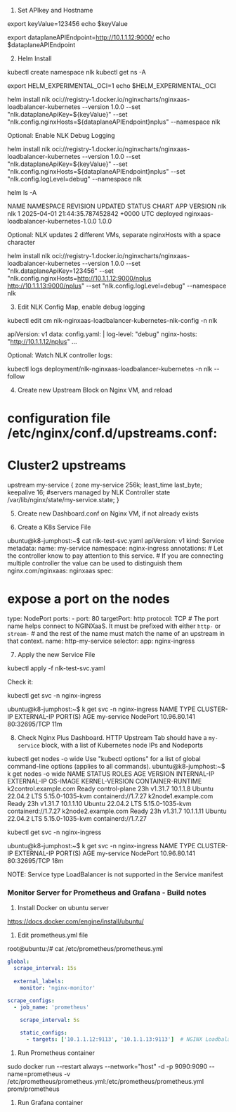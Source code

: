 1. Set APIkey and Hostname

export keyValue=123456
echo $keyValue

export dataplaneAPIEndpoint=http://10.1.1.12:9000/
echo $dataplaneAPIEndpoint

2. Helm Install

kubectl create namespace nlk
kubectl get ns -A

export HELM_EXPERIMENTAL_OCI=1
echo $HELM_EXPERIMENTAL_OCI

helm install nlk oci://registry-1.docker.io/nginxcharts/nginxaas-loadbalancer-kubernetes --version 1.0.0 --set "nlk.dataplaneApiKey=${keyValue}" --set "nlk.config.nginxHosts=${dataplaneAPIEndpoint}nplus" --namespace nlk

Optional: Enable NLK Debug Logging

helm install nlk oci://registry-1.docker.io/nginxcharts/nginxaas-loadbalancer-kubernetes --version 1.0.0 --set "nlk.dataplaneApiKey=${keyValue}" --set "nlk.config.nginxHosts=${dataplaneAPIEndpoint}nplus" --set "nlk.config.logLevel=debug" --namespace nlk

helm ls -A

NAME	NAMESPACE	REVISION	UPDATED                                	STATUS  	CHART                                 	APP VERSION
nlk 	nlk      	1       	2025-04-01 21:44:35.787452842 +0000 UTC	deployed	nginxaas-loadbalancer-kubernetes-1.0.0	1.0.0

Optional:  NLK updates 2 different VMs, separate nginxHosts with a space character

helm install nlk oci://registry-1.docker.io/nginxcharts/nginxaas-loadbalancer-kubernetes --version 1.0.0 --set "nlk.dataplaneApiKey=123456" --set "nlk.config.nginxHosts=http://10.1.1.12:9000/nplus http://10.1.1.13:9000/nplus" --set "nlk.config.logLevel=debug" --namespace nlk


3. Edit NLK Config Map, enable debug logging

kubectl edit cm nlk-nginxaas-loadbalancer-kubernetes-nlk-config -n nlk

apiVersion: v1
data:
  config.yaml: |
    log-level: "debug"
    nginx-hosts: "http://10.1.1.12/nplus"
...

Optional: Watch NLK controller logs:

kubectl logs deployment/nlk-nginxaas-loadbalancer-kubernetes -n nlk --follow

4. Create new Upstream Block on Nginx VM, and reload

# configuration file /etc/nginx/conf.d/upstreams.conf:
# Cluster2 upstreams

upstream my-service {
   zone my-service 256k;
   least_time last_byte;
   keepalive 16;
   #servers managed by NLK Controller
   state /var/lib/nginx/state/my-service.state; 
}

5. Create new Dashboard.conf on Nginx VM, if not already exists

6. Create a K8s Service File

ubuntu@k8-jumphost:~$ cat nlk-test-svc.yaml 
apiVersion: v1
kind: Service
metadata:
  name: my-service
  namespace: nginx-ingress
  annotations:
    # Let the controller know to pay attention to this service.
    # If you are connecting multiple controller the value can be used to distinguish them
    nginx.com/nginxaas: nginxaas
spec:
  # expose a port on the nodes
  type: NodePort
  ports:
    - port: 80
      targetPort: http
      protocol: TCP
      # The port name helps connect to NGINXaaS. It must be prefixed with either `http-` or `stream-`
      # and the rest of the name must match the name of an upstream in that context.
      name: http-my-service
  selector:
    app: nginx-ingress

7. Apply the new Service File

kubectl apply -f nlk-test-svc.yaml

Check it:

kubectl get svc -n nginx-ingress

ubuntu@k8-jumphost:~$ k get svc -n nginx-ingress
NAME         TYPE       CLUSTER-IP     EXTERNAL-IP   PORT(S)        AGE
my-service   NodePort   10.96.80.141   <none>        80:32695/TCP   11m

8. Check Nginx Plus Dashboard.  HTTP Upstream Tab should have a `my-service` block, with a list of Kubernetes node IPs and Nodeports

kubectl get nodes -o wide
Use "kubectl options" for a list of global command-line options (applies to all commands).
ubuntu@k8-jumphost:~$ k get nodes -o wide
NAME                    STATUS   ROLES           AGE   VERSION   INTERNAL-IP   EXTERNAL-IP   OS-IMAGE             KERNEL-VERSION    CONTAINER-RUNTIME
k2control.example.com   Ready    control-plane   23h   v1.31.7   10.1.1.8      <none>        Ubuntu 22.04.2 LTS   5.15.0-1035-kvm   containerd://1.7.27
k2node1.example.com     Ready    <none>          23h   v1.31.7   10.1.1.10     <none>        Ubuntu 22.04.2 LTS   5.15.0-1035-kvm   containerd://1.7.27
k2node2.example.com     Ready    <none>          23h   v1.31.7   10.1.1.11     <none>        Ubuntu 22.04.2 LTS   5.15.0-1035-kvm   containerd://1.7.27

kubectl get svc -n nginx-ingress

ubuntu@k8-jumphost:~$ k get svc -n nginx-ingress
NAME         TYPE       CLUSTER-IP     EXTERNAL-IP   PORT(S)        AGE
my-service   NodePort   10.96.80.141   <none>        80:32695/TCP   18m

NOTE:  Service type LoadBalancer is not supported in the Service manifest

###  Monitor Server for Prometheus and Grafana - Build notes

1. Install Docker on ubuntu server

https://docs.docker.com/engine/install/ubuntu/

1. Edit prometheus.yml file

root@ubuntu:/# cat /etc/prometheus/prometheus.yml 

```yaml
global:
  scrape_interval: 15s 
  
  external_labels:
    monitor: 'nginx-monitor'

scrape_configs:  
  - job_name: 'prometheus'
    
    scrape_interval: 5s

    static_configs:
      - targets: ['10.1.1.12:9113', '10.1.1.13:9113']  # NGINX Loadbalancing Servers
```

1. Run Prometheus container

sudo docker run --restart always --network="host" -d -p 9090:9090 --name=prometheus -v /etc/prometheus/prometheus.yml:/etc/prometheus/prometheus.yml prom/prometheus

1. Run Grafana container



